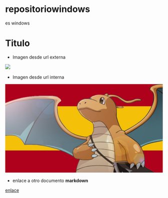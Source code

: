 # repositoriowindows
es windows

# Titulo

* Imagen desde url externa

[![](https://i.pinimg.com/originals/dc/ab/b7/dcabb7fbb2f763d680d20a3d228cc6f9.jpg)](https://www.pokemon.com/es/)

* Imagen desde url interna

![](https://raw.githubusercontent.com/raulqlda/repositoriowindows/main/imagenes/dragonite.jpg)

* enlace a otro documento **markdown**

[enlace](hola.md)